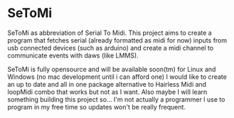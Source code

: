 # SeToMi
SeToMi as abbreviation of Serial To Midi.
This project aims to create a program that fetches serial (already formatted as midi for now) inputs from usb connected devices (such as arduino) and create a midi channel to communicate events with daws (like LMMS).

SeToMi is fully opensource and will be available soon(tm) for Linux and Windows (no mac development until i can afford one)
I would like to create an up to date and all in one package alternative to Hairless Midi and loopMidi combo that works but not as I want.
Also maybe I will learn something building this project so...
I'm not actually a programmer I use to program in my free time so updates won't be really frequent.

